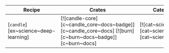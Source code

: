 | Recipe | Crates | Categories |
|--------|--------|------------|
| [`candle`][ex~science~deep-learning] | [![candle-core][c~candle_core~docs~badge]][c~candle_core~docs] [![burn][c~burn~docs~badge]][c~burn~docs] | [![cat~science][cat~science~badge]][cat~science] |
